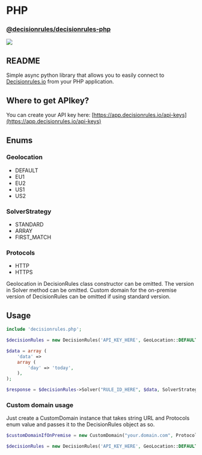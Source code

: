 # PHP

### [@decisionrules/decisionrules-php](https://packagist.org/packages/decisionrules/decisionrules-php)

![](../../.gitbook/assets/1280px-php-logo.svg-1-.png)

## README

Simple async python library that allows you to easily connect to [Decisionrules.io](https://decisionrules.io/) from your PHP application.

## Where to get APIkey?

You can create your API key here: [https://app.decisionrules.io/api-keys](https://app.decisionrules.io/api-keys)

## Enums

### Geolocation

* DEFAULT
* EU1
* EU2
* US1
* US2

### SolverStrategy

* STANDARD
* ARRAY
* FIRST\_MATCH

### Protocols

* HTTP
* HTTPS

Geolocation in DecisionRules class constructor can be omitted. The version in Solver method can be omitted. Custom domain for the on-premise version of DecisionRules can be omitted if using standard version.

## Usage

```php
include 'decisionrules.php';

$decisionRules = new DecisionRules('API_KEY_HERE', GeoLocation::DEFAULT);

$data = array (
    'data' => 
    array (
        'day' => 'today',
    ),
);

$response = $decisionRules->Solver("RULE_ID_HERE", $data, SolverStrategy::STANDARD, "VERSION_HERE");
```

### Custom domain usage

Just create a CustomDomain instance that takes string URL and Protocols enum value and passes it to the DecisionRules object as so.

```php
$customDomainIfOnPremise = new CustomDomain("your.domain.com", Protocols::HTTP);

$decisionRules = new DecisionRules('API_KEY_HERE', GeoLocation::DEFAULT, $customDomain);
```

